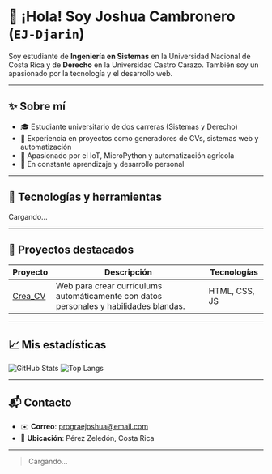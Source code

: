 # 👋 ¡Hola! Soy Joshua Cambronero (`EJ-Djarin`)

Soy estudiante de **Ingeniería en Sistemas** en la Universidad Nacional de Costa Rica y de **Derecho** en la Universidad Castro Carazo. También soy un apasionado por la tecnología y el desarrollo web.

---

## ✨ Sobre mí

- 🎓 Estudiante universitario de dos carreras (Sistemas y Derecho)
- 💼 Experiencia en proyectos como generadores de CVs, sistemas web y automatización
- 📡 Apasionado por el IoT, MicroPython y automatización agrícola
- 🌱 En constante aprendizaje y desarrollo personal

---

## 🚀 Tecnologías y herramientas

Cargando...

---

## 📂 Proyectos destacados

| Proyecto | Descripción | Tecnologías |
|---------|-------------|-------------|
| [Crea_CV](https://github.com/EJ-Djarin/Crea_CV) | Web para crear currículums automáticamente con datos personales y habilidades blandas. | HTML, CSS, JS |

---

## 📈 Mis estadísticas

![GitHub Stats](https://github-readme-stats.vercel.app/api?username=EJ-Djarin&show_icons=true&theme=tokyonight)
![Top Langs](https://github-readme-stats.vercel.app/api/top-langs/?username=EJ-Djarin&layout=compact&theme=tokyonight)

---

## 📬 Contacto
- ✉️ **Correo**: prograejoshua@email.com 
- 📍 **Ubicación**: Pérez Zeledón, Costa Rica
---

> Cargando...

